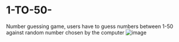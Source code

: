 # 1-TO-50-
Number guessing game, users have to guess numbers between 1-50 against random number chosen by the computer
![image](https://user-images.githubusercontent.com/76922677/175228598-783c0971-45d1-4d53-ac24-410d7ad378d8.png)
